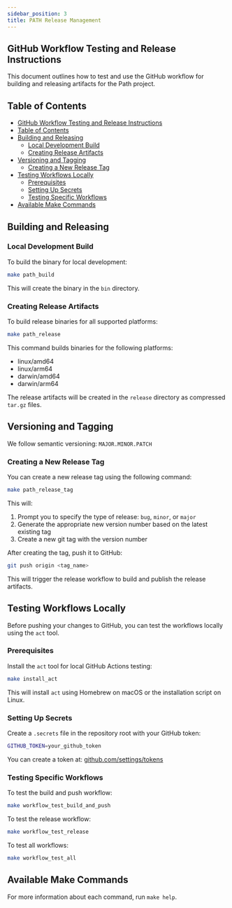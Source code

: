 ```yaml
---
sidebar_position: 3
title: PATH Release Management
---
```


## GitHub Workflow Testing and Release Instructions

This document outlines how to test and use the GitHub workflow for building and releasing artifacts for the Path project.

## Table of Contents

- [GitHub Workflow Testing and Release Instructions](#github-workflow-testing-and-release-instructions)
- [Table of Contents](#table-of-contents)
- [Building and Releasing](#building-and-releasing)
  - [Local Development Build](#local-development-build)
  - [Creating Release Artifacts](#creating-release-artifacts)
- [Versioning and Tagging](#versioning-and-tagging)
  - [Creating a New Release Tag](#creating-a-new-release-tag)
- [Testing Workflows Locally](#testing-workflows-locally)
  - [Prerequisites](#prerequisites)
  - [Setting Up Secrets](#setting-up-secrets)
  - [Testing Specific Workflows](#testing-specific-workflows)
- [Available Make Commands](#available-make-commands)

## Building and Releasing

### Local Development Build

To build the binary for local development:

```bash
make path_build
```

This will create the binary in the `bin` directory.

### Creating Release Artifacts

To build release binaries for all supported platforms:

```bash
make path_release
```

This command builds binaries for the following platforms:

- linux/amd64
- linux/arm64
- darwin/amd64
- darwin/arm64

The release artifacts will be created in the `release` directory as compressed `tar.gz` files.

## Versioning and Tagging

We follow semantic versioning: `MAJOR.MINOR.PATCH`

### Creating a New Release Tag

You can create a new release tag using the following command:

```bash
make path_release_tag
```

This will:

1. Prompt you to specify the type of release: `bug`, `minor`, or `major`
2. Generate the appropriate new version number based on the latest existing tag
3. Create a new git tag with the version number

After creating the tag, push it to GitHub:

```bash
git push origin <tag_name>
```

This will trigger the release workflow to build and publish the release artifacts.

## Testing Workflows Locally

Before pushing your changes to GitHub, you can test the workflows locally using the `act` tool.

### Prerequisites

Install the `act` tool for local GitHub Actions testing:

```bash
make install_act
```

This will install `act` using Homebrew on macOS or the installation script on Linux.

### Setting Up Secrets

Create a `.secrets` file in the repository root with your GitHub token:

```bash
GITHUB_TOKEN=your_github_token
```

You can create a token at: [github.com/settings/tokens](ttps://github.com/settings/tokens)

### Testing Specific Workflows

To test the build and push workflow:

```bash
make workflow_test_build_and_push
```

To test the release workflow:

```bash
make workflow_test_release
```

To test all workflows:

```bash
make workflow_test_all
```

## Available Make Commands

For more information about each command, run `make help`.
